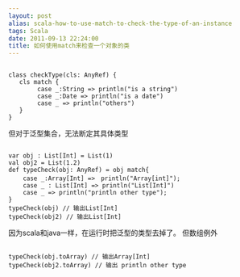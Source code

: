 ```yaml
---
layout: post
alias: scala-how-to-use-match-to-check-the-type-of-an-instance
tags: Scala
date: 2011-09-13 22:24:00
title: 如何使用match来检查一个对象的类
---
```


```

class checkType(cls: AnyRef) {
   cls match {
        case _:String => println("is a string")
        case _:Date => println("is a date")
        case _ => println("others")
   }
}

```

 <span id="more-187"></span>
<p>但对于泛型集合，无法断定其具体类型

```

var obj : List[Int] = List(1)
val obj2 = List(1.2)
def typeCheck(obj: AnyRef) = obj match{
    case _:Array[Int] =>　println("Array[int]");
    case _ : List[Int] => println("List[Int]")
    case _ => println("println other type");
}
typeCheck(obj) // 输出List[Int]
typeCheck(obj2) // 输出List[Int]

```

因为scala和java一样，在运行时把泛型的类型去掉了。 
但数组例外

```

typeCheck(obj.toArray) // 输出Array[Int]
typeCheck(obj2.toArray) // 输出 println other type

```
